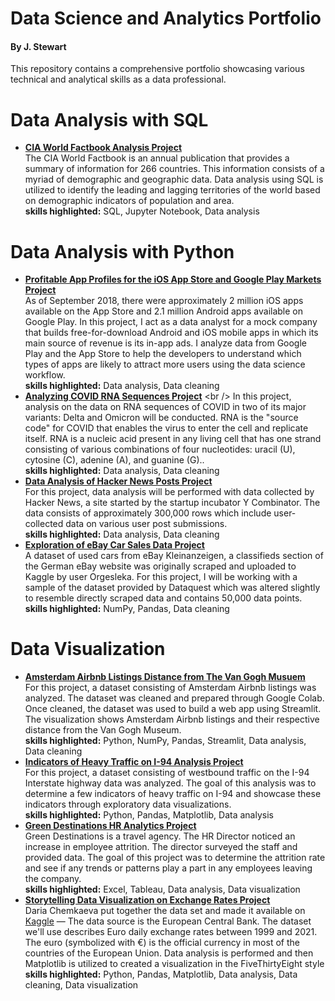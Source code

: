 # Data Science and Analytics Portfolio
#### By J. Stewart
This repository contains a comprehensive portfolio showcasing various technical and analytical skills as a data professional.
# Data Analysis with SQL
* [__CIA World Factbook Analysis Project__](https://github.com/Jeri-Stewart/Data-Science-and-Analytics-Portfolio/blob/main/SQL/CIA_world_factbook_analysis.ipynb) <br />
The CIA World Factbook is an annual publication that provides a summary of information for 266 countries. This information consists of a myriad of demographic and geographic data. Data analysis using SQL is utilized to identify the leading and lagging territories of the world based on demographic indicators of population and area. <br />
__skills highlighted:__ SQL, Jupyter Notebook, Data analysis <br />
# Data Analysis with Python
* [__Profitable App Profiles for the iOS App Store and Google Play Markets Project__](https://github.com/Jeri-Stewart/Data-Science-and-Analytics-Portfolio/blob/main/Data%20Analysis/profitable_apps_android_ios.ipynb) <br />
As of September 2018, there were approximately 2 million iOS apps available on the App Store and 2.1 million Android apps available on Google Play. In this project, I act as a data analyst for a mock company that builds free-for-download Android and iOS mobile apps in which its main source of revenue is its in-app ads. I analyze data from Google Play and the App Store to help the developers to understand which types of apps are likely to attract more users using the data science workflow. <br />
__skills highlighted:__ Data analysis, Data cleaning <br />
* [__Analyzing COVID RNA Sequences Project__]([https://github.com/Jeri-Stewart/Data-Science-and-Analytics-Portfolio/blob/main/Data%20Analysis/profitable_apps_android_ios.ipynb](https://github.com/Jeri-Stewart/Data-Science-and-Analytics-Portfolio/blob/main/Data%20Analysis/Analyzing%20COVID%20RNA%20Sequences.ipynb)) <br />
In this project, analysis on the data on RNA sequences of COVID in two of its major variants: Delta and Omicron will be conducted. RNA is the "source code" for COVID that enables the virus to enter the cell and replicate itself. RNA is a nucleic acid present in any living cell that has one strand consisting of various combinations of four nucleotides: uracil (U), cytosine (C), adenine (A), and guanine (G).. <br />
__skills highlighted:__ Data analysis, Data cleaning <br />
* [__Data Analysis of Hacker News Posts Project__](https://github.com/Jeri-Stewart/Data-Science-and-Analytics-Portfolio/blob/main/Data%20Analysis/hacker_news_analysis_js_10252022.ipynb) <br />
For this project, data analysis will be performed with data collected by Hacker News, a site started by the startup incubator Y Combinator. The data consists of approximately 300,000 rows which include user-collected data on various user post submissions. <br />
__skills highlighted:__ Data analysis, Data cleaning <br />
* [__Exploration of eBay Car Sales Data Project__](https://github.com/Jeri-Stewart/Data-Science-and-Analytics-Portfolio/blob/main/Data%20Analysis/ebay_auto_sales_11172022.ipynb) <br />
A dataset of used cars from eBay Kleinanzeigen, a classifieds section of the German eBay website was originally scraped and uploaded to Kaggle by user Orgesleka. For this project, I will be working with a sample of the dataset provided by Dataquest which was altered slightly to resemble directly scraped data and contains 50,000 data points. <br />
__skills highlighted:__ NumPy, Pandas, Data cleaning
# Data Visualization
* [__Amsterdam Airbnb Listings Distance from The Van Gogh Musuem__](https://jeri-stewart-corise-data-science-projects-streamlit-app-75evsl.streamlit.app/) <br />
For this project, a dataset consisting of Amsterdam Airbnb listings was analyzed. The dataset was cleaned and prepared through Google Colab. Once cleaned, the dataset was used to build a web app using Streamlit. The visualization shows Amsterdam Airbnb listings and their respective distance from the Van Gogh Museum. <br />
__skills highlighted:__ Python, NumPy, Pandas, Streamlit, Data analysis, Data cleaning
* [__Indicators of Heavy Traffic on I-94 Analysis Project__](https://github.com/Jeri-Stewart/Data-Science-and-Analytics-Portfolio/blob/main/Data%20Visualization/I_94_heavy_traffic_indicators.ipynb) <br />
For this project, a dataset consisting of westbound traffic on the I-94 Interstate highway data was analyzed. The goal of this analysis was to determine a few indicators of heavy traffic on I-94 and showcase these indicators through exploratory data visualizations. <br />
__skills highlighted:__ Python, Pandas, Matplotlib, Data analysis
* [__Green Destinations HR Analytics Project__](https://public.tableau.com/app/profile/jeri3886/viz/GreenDestinations_16457199664930/Dashboard1) <br />
Green Destinations is a travel agency. The HR Director noticed an increase in employee attrition. The director surveyed the staff and provided data. The goal of this project was to determine the attrition rate and see if any trends or patterns play a part in any employees leaving the company. <br />
__skills highlighted:__ Excel, Tableau, Data analysis, Data visualization
* [__Storytelling Data Visualization on Exchange Rates Project__](https://github.com/Jeri-Stewart/Data-Science-and-Analytics-Portfolio/blob/main/Data%20Visualization/euro_us_dollar_exchange_rates.ipynb) <br />
Daria Chemkaeva put together the data set and made it available on [Kaggle](https://www.kaggle.com/datasets/lsind18/euro-exchange-daily-rates-19992020) — The data source is the European Central Bank. The dataset we'll use describes Euro daily exchange rates between 1999 and 2021. The euro (symbolized with €) is the official currency in most of the countries of the European Union. Data analysis is performed and then Matplotlib is utilized to created a visualization in the FiveThirtyEight style <br />
__skills highlighted:__ Python, Pandas, Matplotlib, Data analysis, Data cleaning,  Data visualization
